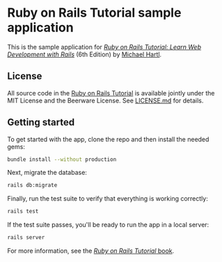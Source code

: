 # Ruby on Rails Tutorial sample application

This is the sample application for
[*Ruby on Rails Tutorial:
Learn Web Development with Rails*](https://www.railstutorial.org/)
(6th Edition)
by [Michael Hartl](https://www.michaelhartl.com/).

## License

All source code in the [Ruby on Rails Tutorial](https://www.railstutorial.org/)
is available jointly under the MIT License and the Beerware License. See
[LICENSE.md](LICENSE.md) for details.

## Getting started

To get started with the app, clone the repo and then install the needed gems:

```bash
bundle install --without production
```

Next, migrate the database:

```bash
rails db:migrate
```

Finally, run the test suite to verify that everything is working correctly:

```bash
rails test
```

If the test suite passes, you'll be ready to run the app in a local server:

```bash
rails server
```

For more information, see the
[*Ruby on Rails Tutorial* book](https://www.railstutorial.org/book).
